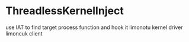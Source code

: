 # ThreadlessKernelInject
use IAT to find target process function and hook it
limonotu kernel driver
limoncuk client
